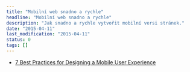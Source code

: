 ```yaml
---
title: "Mobilní web snadno a rychle"
headline: "Mobilní web snadno a rychle"
description: "Jak snadno a rychle vytvořit mobilní versi stránek."
date: "2015-04-11"
last_modification: "2015-04-11"
status: 0
tags: []
---
```


- [7 Best Practices for Designing a Mobile User Experience](http://www.sitepoint.com/7-best-practices-designing-mobile-user-experience/)